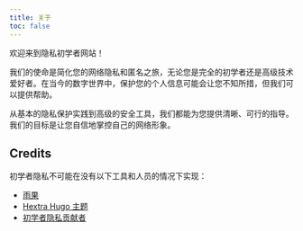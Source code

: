 ```yaml
---
title: 关于
toc: false
---
```

欢迎来到隐私初学者网站！

我们的使命是简化您的网络隐私和匿名之旅，无论您是完全的初学者还是高级技术爱好者。在当今的数字世界中，保护您的个人信息可能会让您不知所措，但我们可以提供帮助。

从基本的隐私保护实践到高级的安全工具，我们都能为您提供清晰、可行的指导。我们的目标是让您自信地掌控自己的网络形象。

## Credits
初学者隐私不可能在没有以下工具和人员的情况下实现：

- [雨果](https://gohugo.io/)
- [Hextra Hugo 主题](https://github.com/imfing/hextra/)
- [初学者隐私贡献者 ](https://github.com/beginnerprivacy/beginnerprivacy.github.io/graphs/contributors)